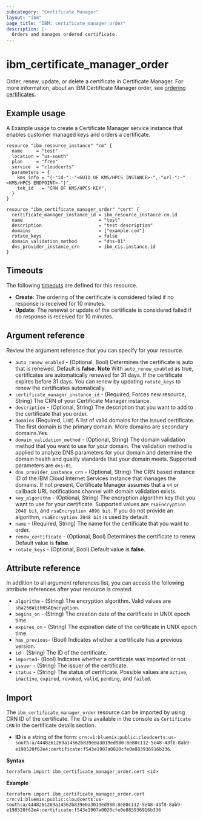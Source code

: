 ```yaml
---
subcategory: "Certificate Manager"
layout: "ibm"
page_title: "IBM: certificate_manager_order"
description: |-
  Orders and manages ordered certificate.
---
```


# ibm_certificate_manager_order

Order, renew, update, or delete a certificate in Certificate Manager. For more information, about an IBM Certificate Manager order, see [ordering certificates](https://cloud.ibm.com/docs/certificate-manager?topic=certificate-manager-ordering-certificates).


## Example usage
A Example usage to create a Certificate Manager service instance that enables customer managed keys and orders a certificate.


```
resource "ibm_resource_instance" "cm" {
  name     = "test"
  location = "us-south"
  plan     = "free"
  service  = "cloudcerts"
  parameters = {
    kms_info = "{-"id-":-"<GUID OF KMS/HPCS INSTANCE>-",-"url-":-"<KMS/HPCS ENDPOINT>-"}",
    tek_id   = "CRN OF KMS/HPCS KEY",
  }
}

resource "ibm_certificate_manager_order" "cert" {
  certificate_manager_instance_id = ibm_resource_instance.cm.id
  name                            = "test"
  description                     = "test description"
  domains                         = ["example.com"]
  rotate_keys                     = false
  domain_validation_method        = "dns-01"
  dns_provider_instance_crn       = ibm_cis.instance.id
}

```

## Timeouts
The following [timeouts](https://www.terraform.io/docs/configuration/resources.html#timeouts) are defined for this resource. 

- **Create**: The ordering of the certificate is considered failed if no response is received for 10 minutes.
- **Update**: The renewal or update of the certificate is considered failed if no response is received for 10 minutes.

## Argument reference
Review the argument reference that you can specify for your resource. 

- `auto_renew_enabled` - (Optional, Bool) Determines the certificate is auto that is renewed. Default is **false**. 
 **Note** 
 With `auto_renew_enabled` as true, certificates are automatically renewed for 31 days. If the certificate expires before 31 days. You can renew by updating `rotate_keys` to renew the certificates automatically.
- `certificate_manager_instance_id` - (Required, Forces new resource, String) The CRN of your Certificate Manager instance.
- `description` - (Optional, String) The description that you want to add to the certificate that you order.
- `domains` (Required, List) A list of valid domains for the issued certificate. The first domain is the primary domain. More domains are secondary domains.Yes.
- `domain_validation_method` - (Optional, String) The domain validation method that you want to use for your domain. The validation method is applied to analyze DNS parameters for your domain and determine the domain health and quality standards that your domain meets. Supported parameters are `dns-01`.
- `dns_provider_instance_crn` - (Optional, String) The CRN based instance ID of the IBM Cloud Internet Services instance that manages the domains. If not present, Certificate Manager assumes that a `v4` or callback URL notifications channel with domain validation exists.
- `key_algorithm` - (Optional, String) The encryption algorithm key that you want to use for your certificate. Supported values are `rsaEncryption 2048 bit`, and `rsaEncryption 4096 bit`. If you do not provide an algorithm, `rsaEncryption 2048 bit` is used by default.
- `name` - (Required, String) The name for the certificate that you want to order.
- `renew_certificate` - (Optional, Bool) Determines the certificate to renew. Default value is **false**.
- `rotate_keys` - (Optional, Bool) Default value is **false**.


## Attribute reference
In addition to all argument references list, you can access the following attribute references after your resource is created.

- `algorithm` - (String) The encryption algorithm. Valid values are `sha256WithRSAEncryption`.
- `begins_on` - (String) The creation date of the certificate in UNIX epoch time.
- `expires_on` - (String) The expiration date of the certificate in UNIX epoch time.
- `has_previous`- (Bool) Indicates whether a certificate has a previous version.
- `id` - (String) The ID of the certificate.
- `imported`- (Bool) Indicates whether a certificate was imported or not.
- `issuer` - (String) The issuer of the certificate.
- `status` - (String) The status of certificate. Possible values are `active`, `inactive`, `expired`, `revoked`, `valid`, `pending`, and `failed`.


## Import
The `ibm_certificate_manager_order` resource can be imported by using CRN ID of the certificate. The ID is available in the console as `Certificate CRN` in the certificate details section.

* **ID** is a string of the form: `crn:v1:bluemix:public:cloudcerts:us-south:a/4448261269a14562b839e0a3019ed980:8e80c112-5e48-43f8-8ab9-e198520f62e4:certificate:f543e1907a0020cfe0e883936916b336`.


**Syntax** 

```
terraform import ibm_certificate_manager_order.cert <id>

```
**Example**

```
terraform import ibm_certificate_manager_order.cert crn:v1:bluemix:public:cloudcerts:us-south:a/4448261269a14562b839e0a3019ed980:8e80c112-5e48-43f8-8ab9-e198520f62e4:certificate:f543e1907a0020cfe0e883936916b336
```

